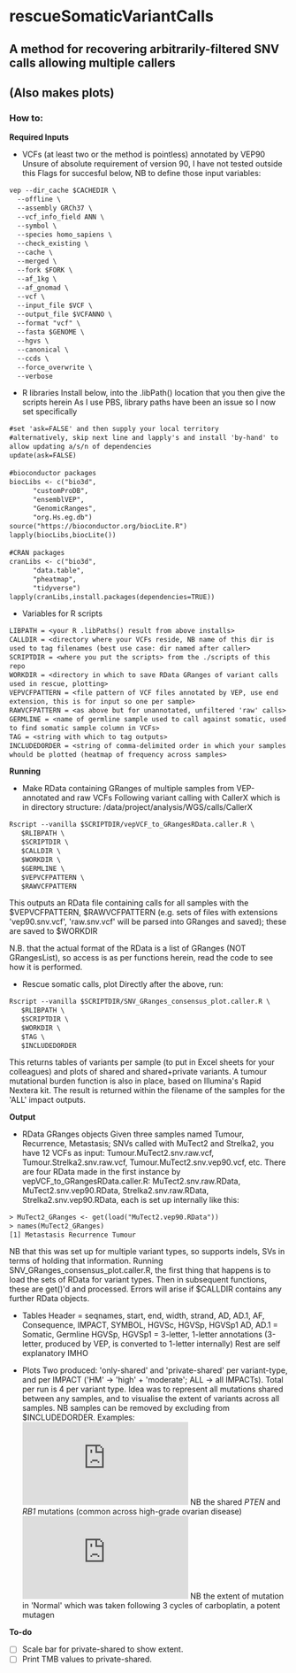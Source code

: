 # rescueSomaticVariantCalls
## A method for recovering arbitrarily-filtered SNV calls allowing multiple callers
## (Also makes plots)

### How to:

**Required Inputs**
- VCFs (at least two or the method is pointless) annotated by VEP90
 Unsure of absolute requirement of version 90, I have not tested outside this
 Flags for succesful below, NB to define those input variables:
 ```
 vep --dir_cache $CACHEDIR \
   --offline \
   --assembly GRCh37 \
   --vcf_info_field ANN \
   --symbol \
   --species homo_sapiens \
   --check_existing \
   --cache \
   --merged \
   --fork $FORK \
   --af_1kg \
   --af_gnomad \
   --vcf \
   --input_file $VCF \
   --output_file $VCFANNO \
   --format "vcf" \
   --fasta $GENOME \
   --hgvs \
   --canonical \
   --ccds \
   --force_overwrite \
   --verbose
 ```
- R libraries
 Install below, into the .libPath() location that you then give the scripts herein
 As I use PBS, library paths have been an issue so I now set specifically
 ```
 #set 'ask=FALSE' and then supply your local territory
 #alternatively, skip next line and lapply's and install 'by-hand' to allow updating a/s/n of dependencies
 update(ask=FALSE)
 
 #bioconductor packages
 biocLibs <- c("bio3d",
	   "customProDB", 
	   "ensemblVEP", 
	   "GenomicRanges", 
	   "org.Hs.eg.db")
 source("https://bioconductor.org/biocLite.R")
 lapply(biocLibs,biocLite())
 
 #CRAN packages
 cranLibs <- c("bio3d",
 	   "data.table", 
 	   "pheatmap",
	   "tidyverse")
 lapply(cranLibs,install.packages(dependencies=TRUE))
 ```

- Variables for R scripts
 ```
 LIBPATH = <your R .libPaths() result from above installs> 
 CALLDIR = <directory where your VCFs reside, NB name of this dir is used to tag filenames (best use case: dir named after caller>
 SCRIPTDIR = <where you put the scripts> from the ./scripts of this repo
 WORKDIR = <directory in which to save RData GRanges of variant calls used in rescue, plotting>
 VEPVCFPATTERN = <file pattern of VCF files annotated by VEP, use end extension, this is for input so one per sample>
 RAWVCFPATTERN = <as above but for unannotated, unfiltered 'raw' calls>
 GERMLINE = <name of germline sample used to call against somatic, used to find somatic sample column in VCFs>
 TAG = <string with which to tag outputs>
 INCLUDEDORDER = <string of comma-delimited order in which your samples whould be plotted (heatmap of frequency across samples>
 ```

**Running**
- Make RData containing GRanges of multiple samples from VEP-annotated and raw VCFs
 Following variant calling with CallerX which is in directory structure: /data/project/analysis/WGS/calls/CallerX
 ```
 Rscript --vanilla $SCRIPTDIR/vepVCF_to_GRangesRData.caller.R \
    $RLIBPATH \
    $SCRIPTDIR \
    $CALLDIR \
    $WORKDIR \
    $GERMLINE \
    $VEPVCFPATTERN \
    $RAWVCFPATTERN
 ```
 This outputs an RData file containing calls for all samples with the $VEPVCFPATTERN, $RAWVCFPATTERN (e.g. sets of files with extensions 'vep90.snv.vcf', 'raw.snv.vcf' will be parsed into GRanges and saved); these are saved to $WORKDIR
 
 N.B. that the actual format of the RData is a list of GRanges (NOT GRangesList), so access is as per functions herein, read the code to see how it is performed.

- Rescue somatic calls, plot
 Directly after the above, run:
 ```
 Rscript --vanilla $SCRIPTDIR/SNV_GRanges_consensus_plot.caller.R \
    $RLIBPATH \
    $SCRIPTDIR \
    $WORKDIR \
    $TAG \
    $INCLUDEDORDER
 ```
 This returns tables of variants per sample (to put in Excel sheets for your colleagues) and plots of shared and shared+private variants. A tumour mutational burden function is also in place, based on Illumina's Rapid Nextera kit. The result is returned within the filename of the samples for the 'ALL' impact outputs.

**Output**
- RData GRanges objects
 Given three samples named Tumour, Recurrence, Metastasis; SNVs called with MuTect2 and Strelka2, you have 12 VCFs as input: Tumour.MuTect2.snv.raw.vcf, Tumour.Strelka2.snv.raw.vcf, Tumour.MuTect2.snv.vep90.vcf, etc. 
 There are four RData made in the first instance by vepVCF_to_GRangesRData.caller.R: MuTect2.snv.raw.RData, MuTect2.snv.vep90.RData, Strelka2.snv.raw.RData, Strelka2.snv.vep90.RData, each is set up internally like this:
 ```
 > MuTect2_GRanges <- get(load("MuTect2.vep90.RData"))
 > names(MuTect2_GRanges)
 [1] Metastasis Recurrence Tumour
 ```
 NB that this was set up for multiple variant types, so supports indels, SVs in terms of holding that information.
 Running SNV_GRanges_consensus_plot.caller.R, the first thing that happens is to load the sets of RData for variant types. Then in subsequent functions, these are get()'d and processed.
 Errors will arise if $CALLDIR contains any further RData objects.

- Tables
 Header =  seqnames, start, end, width, strand, AD, AD.1, AF, Consequence, IMPACT, SYMBOL, HGVSc, HGVSp, HGVSp1
 AD, AD.1 = Somatic, Germline
 HGVSp, HGVSp1 = 3-letter, 1-letter annotations (3-letter, produced by VEP, is converted to 1-letter internally)
 Rest are self explanatory IMHO

- Plots
 Two produced: 'only-shared' and 'private-shared' per variant-type, and per IMPACT ('HM' -> 'high' + 'moderate'; ALL -> all IMPACTs). Total per run is 4 per variant type.
 Idea was to represent all mutations shared between any samples, and to visualise the extent of variants across all samples. NB samples can be removed by excluding from $INCLUDEDORDER.
 Examples:
 ![only-shared](https://github.com/brucemoran/rescueSomaticVariantCalls/blob/master/images/HM.snv.only-shared.consensus.pdf)
 NB the shared *PTEN* and *RB1* mutations (common across high-grade ovarian disease) 
 ![private-shared](https://github.com/brucemoran/rescueSomaticVariantCalls/blob/master/images/HM.snv.private-shared.consensus.pdf)
 NB the extent of mutation in 'Normal' which was taken following 3 cycles of carboplatin, a potent mutagen

**To-do**
 - [ ] Scale bar for private-shared to show extent. 
 - [ ] Print TMB values to private-shared.
